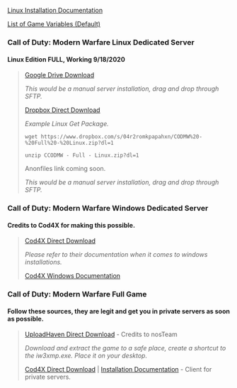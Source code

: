 [Linux Installation Documentation](https://github.com/SinsGoated/PrivateDedicated/blob/master/LINUX.md)

[List of Game Variables (Default)](https://github.com/SinsGoated/PrivateDedicated/blob/master/CODMW_DVARS_LIST.md)

### Call of Duty: Modern Warfare Linux Dedicated Server
#### Linux Edition FULL, Working 9/18/2020

 > 
 >
 > [Google Drive Download](https://drive.google.com/file/d/14DQ_obkYOH6uziX-BgIG-bqMgCTIcfzl/view)
 > 
 > *This would be a manual server installation, drag and drop through SFTP.*
 > 
 > [Dropbox Direct Download](https://www.dropbox.com/s/04r2romkpapahxn/CODMW%20-%20Full%20-%20Linux.zip?dl=1)
 > 
 > *Example Linux Get Package.*
 >
 > ```wget https://www.dropbox.com/s/04r2romkpapahxn/CODMW%20-%20Full%20-%20Linux.zip?dl=1```
 >
 > ```unzip CCODMW - Full - Linux.zip?dl=1```
 >
 > Anonfiles link coming soon.
 > 
 > *This would be a manual server installation, drag and drop through SFTP.*
 > 
 >
 
### Call of Duty: Modern Warfare Windows Dedicated Server
#### Credits to Cod4X for making this possible.

 > 
 >
 > [Cod4X Direct Download](https://cod4x.me/downloads/cod4x_server-windows.zip)
 > 
 > *Please refer to their documentation when it comes to windows installations.*
 > 
 > [Cod4X Windows Documentation](https://callofduty4x.gitbook.io/docs/server-configuration)
 > 
 >

### Call of Duty: Modern Warfare Full Game
#### Follow these sources, they are legit and get you in private servers as soon as possible.

 > 
 >
 > [UploadHaven Direct Download](https://uploadhaven.com/download/5923876e94c9d1af61cef7512eba7995) - Credits to nosTeam
 > 
 > *Download and extract the game to a safe place, create a shortcut to the iw3xmp.exe. Place it on your desktop.*
 > 
 > [Cod4X Direct Download](https://cod4x.me/downloads/cod4x_client_18_3.zip) | [Installation Documentation](https://cod4x.me/index.php?/forums/topic/12-how-to-install-cod4x/) - Client for private servers.
 > 
 >
